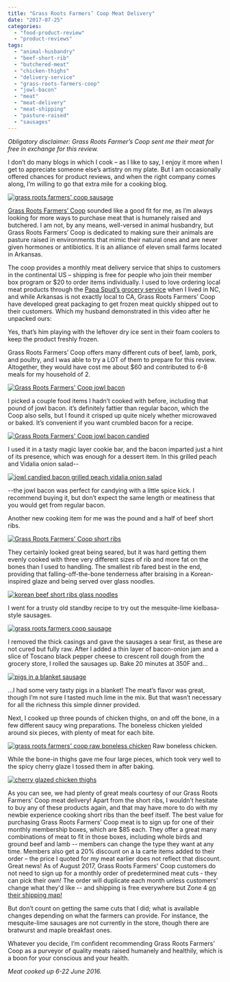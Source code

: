 ```yaml
---
title: "Grass Roots Farmers’ Coop Meat Delivery"
date: "2017-07-25"
categories:
  - "food-product-review"
  - "product-reviews"
tags:
  - "animal-husbandry"
  - "beef-short-rib"
  - "butchered-meat"
  - "chicken-thighs"
  - "delivery-service"
  - "grass-roots-farmers-coop"
  - "jowl-bacon"
  - "meat"
  - "meat-delivery"
  - "meat-shipping"
  - "pasture-raised"
  - "sausages"
---
```


_Obligatory disclaimer: Grass Roots Farmer’s Coop sent me their meat for free in exchange for this review._

I don’t do many blogs in which I cook – as I like to say, I enjoy it more when I get to appreciate someone else’s artistry on my plate. But I am occasionally offered chances for product reviews, and when the right company comes along, I’m willing to go that extra mile for a cooking blog.

[![grass roots farmers' coop sausage](http://s3.amazonaws.com/thegourmez-wpmedia/2017/07/Grass-Roots-Coop-001-462x500.jpg)](http://s3.amazonaws.com/thegourmez-wpmedia/2017/07/Grass-Roots-Coop-001.jpg)

[Grass Roots Farmers’ Coop](https://www.grassrootscoop.com/) sounded like a good fit for me, as I’m always looking for more ways to purchase meat that is humanely raised and butchered. I am not, by any means, well-versed in animal husbandry, but Grass Roots Farmers’ Coop is dedicated to making sure their animals are pasture raised in environments that mimic their natural ones and are never given hormones or antibiotics. It is an alliance of eleven small farms located in Arkansas.

The coop provides a monthly meat delivery service that ships to customers in the continental US – shipping is free for people who join their member box program or $20 to order items individually. I used to love ordering local meat products through the [Papa Spud’s grocery service](http://papaspuds.com/) when I lived in NC, and while Arkansas is not exactly local to CA, Grass Roots Farmers’ Coop have developed great packaging to get frozen meat quickly shipped out to their customers. Which my husband demonstrated in this video after he unpacked ours:

Yes, that’s him playing with the leftover dry ice sent in their foam coolers to keep the product freshly frozen.

Grass Roots Farmers’ Coop offers many different cuts of beef, lamb, pork, and poultry, and I was able to try a LOT of them to prepare for this review. Altogether, they would have cost me about $60 and contributed to 6-8 meals for my household of 2.

[![Grass Roots Farmers' Coop jowl bacon](http://s3.amazonaws.com/thegourmez-wpmedia/2017/07/Grass-Roots-Coop-013-500x372.jpg)](http://s3.amazonaws.com/thegourmez-wpmedia/2017/07/Grass-Roots-Coop-013.jpg)

I picked a couple food items I hadn’t cooked with before, including that pound of jowl bacon. it’s definitely fattier than regular bacon, which the Coop also sells, but I found it crisped up quite nicely whether microwaved or baked. It’s convenient if you want crumbled bacon for a recipe.

[![Grass Roots Farmers' Coop jowl bacon candied](http://s3.amazonaws.com/thegourmez-wpmedia/2017/07/Grass-Roots-Coop-015-500x257.jpg)](http://s3.amazonaws.com/thegourmez-wpmedia/2017/07/Grass-Roots-Coop-015.jpg)

I used it in a tasty magic layer cookie bar, and the bacon imparted just a hint of its presence, which was enough for a dessert item. In this grilled peach and Vidalia onion salad--

[![jowl candied bacon grilled peach vidalia onion salad](http://s3.amazonaws.com/thegourmez-wpmedia/2017/07/Grass-Roots-Coop-016-500x334.jpg)](http://s3.amazonaws.com/thegourmez-wpmedia/2017/07/Grass-Roots-Coop-016.jpg)

\--the jowl bacon was perfect for candying with a little spice kick. I recommend buying it, but don’t expect the same length or meatiness that you would get from regular bacon.

Another new cooking item for me was the pound and a half of beef short ribs.

[![Grass Roots Farmers' Coop short ribs](http://s3.amazonaws.com/thegourmez-wpmedia/2017/07/Grass-Roots-Coop-009-500x334.jpg)](http://s3.amazonaws.com/thegourmez-wpmedia/2017/07/Grass-Roots-Coop-009.jpg)

They certainly looked great being seared, but it was hard getting them evenly cooked with three very different sizes of rib and more fat on the bones than I used to handling. The smallest rib fared best in the end, providing that falling-off-the-bone tenderness after braising in a Korean-inspired glaze and being served over glass noodles.

[![korean beef short ribs glass noodles](http://s3.amazonaws.com/thegourmez-wpmedia/2017/07/Grass-Roots-Coop-010-397x500.jpg)](http://s3.amazonaws.com/thegourmez-wpmedia/2017/07/Grass-Roots-Coop-010.jpg)

I went for a trusty old standby recipe to try out the mesquite-lime kielbasa-style sausages.

[![grass roots farmers coop sausage](http://s3.amazonaws.com/thegourmez-wpmedia/2017/07/Grass-Roots-Coop-003-500x334.jpg)](http://s3.amazonaws.com/thegourmez-wpmedia/2017/07/Grass-Roots-Coop-003.jpg)

I removed the thick casings and gave the sausages a sear first, as these are not cured but fully raw. After I added a thin layer of bacon-onion jam and a slice of Toscano black pepper cheese to crescent roll dough from the grocery store, I rolled the sausages up. Bake 20 minutes at 350F and…

[![pigs in a blanket sausage](http://s3.amazonaws.com/thegourmez-wpmedia/2017/07/Grass-Roots-Coop-006-500x335.jpg)](http://s3.amazonaws.com/thegourmez-wpmedia/2017/07/Grass-Roots-Coop-006.jpg)

…I had some very tasty pigs in a blanket! The meat’s flavor was great, though I’m not sure I tasted much lime in the mix. But that wasn’t necessary for all the richness this simple dinner provided.

Next, I cooked up three pounds of chicken thighs, on and off the bone, in a few different saucy wing preparations. The boneless chicken yielded around six pieces, with plenty of meat for each bite.




<div class="caption">

[![grass roots farmers' coop raw boneless chicken](http://s3.amazonaws.com/thegourmez-wpmedia/2017/07/Grass-Roots-Coop-023-500x334.jpg)](http://s3.amazonaws.com/thegourmez-wpmedia/2017/07/Grass-Roots-Coop-023.jpg) Raw boneless chicken.</div>


While the bone-in thighs gave me four large pieces, which took very well to the spicy cherry glaze I tossed them in after baking.

[![cherry glazed chicken thighs](http://s3.amazonaws.com/thegourmez-wpmedia/2017/07/Grass-Roots-Coop-021-500x334.jpg)](http://s3.amazonaws.com/thegourmez-wpmedia/2017/07/Grass-Roots-Coop-021.jpg)

As you can see, we had plenty of great meals courtesy of our Grass Roots Farmers’ Coop meat delivery! Apart from the short ribs, I wouldn’t hesitate to buy any of these products again, and that may have more to do with my newbie experience cooking short ribs than the beef itself. The best value for purchasing Grass Roots Farmers’ Coop meat is to sign up for one of their monthly membership boxes, which are $85 each. They offer a great many combinations of meat to fit in those boxes, including whole birds and ground beef and lamb -- members can change the type they want at any time. Members also get a 20% discount on a la carte items added to their order – the price I quoted for my meat earlier does not reflect that discount.  Great news! As of August 2017, Grass Roots Farmers' Coop customers do not need to sign up for a monthly order of predetermined meat cuts - they can pick their own! The order will duplicate each month unless customers' change what they'd like -- and shipping is free everywhere but Zone 4 [on their shipping map!](https://grassrootscoop.com/how-it-works/#shipping-information)

But don’t count on getting the same cuts that I did; what is available changes depending on what the farmers can provide. For instance, the mesquite-lime sausages are not currently in the store, though there are bratwurst and maple breakfast ones.

Whatever you decide, I’m confident recommending Grass Roots Farmers’ Coop as a purveyor of quality meats raised humanely and healthily, which is a boon for your conscious and your health.

_Meat cooked up 6-22 June 2016._
